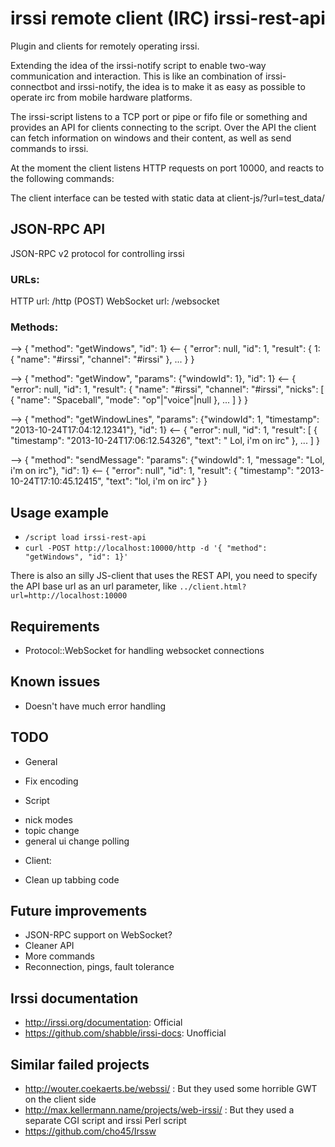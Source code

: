 irssi remote client (IRC)
irssi-rest-api
==============

Plugin and clients for remotely operating irssi.

Extending the idea of the irssi-notify script to enable two-way communication and interaction. This is like an combination of irssi-connectbot and irssi-notify, the idea is to make it as easy as possible to operate irc from mobile hardware platforms.

The irssi-script listens to a TCP port or pipe or fifo file or something and provides an API for clients connecting to the script. Over the API the client can fetch information on windows and their content, as well as send commands to irssi.

At the moment the client listens HTTP requests on port 10000, and reacts to the following commands:

The client interface can be tested with static data at client-js/?url=test_data/



JSON-RPC API
------------

JSON-RPC v2 protocol for controlling irssi


### URLs:
HTTP url: /http (POST)
WebSocket url: /websocket


### Methods:

--> { "method": "getWindows", "id": 1}
<-- { "error": null, "id": 1, "result": 
		{
			1: {
				"name": "#irssi",
				"channel": "#irssi"
			},
			...
		}
	}


--> { "method": "getWindow", "params": {"windowId": 1}, "id": 1}
<-- { "error": null, "id": 1, "result": 
		{
			"name": "#irssi",
			"channel": "#irssi",
			"nicks": [
				{
					"name": "Spaceball",
					"mode": "op"|"voice"|null
				},
				...
			]
		}
	}


--> { "method": "getWindowLines", "params": {"windowId": 1, "timestamp": "2013-10-24T17:04:12.12341"}, "id": 1}
<-- { "error": null, "id": 1, "result": 
		[
			{
				"timestamp": "2013-10-24T17:06:12.54326",
				"text": "<Spaceball> Lol, i'm on irc"
			},
			...
		]
	}


--> { "method": "sendMessage": "params": {"windowId": 1, "message": "Lol, i'm on irc"}, "id": 1}
<-- { "error": null", "id": 1, "result": 
		{
			"timestamp": "2013-10-24T17:10:45.12415",
			"text": "lol, i'm on irc"
		}
	}


Usage example
-------------
* `/script load irssi-rest-api`
* `curl -POST http://localhost:10000/http -d '{ "method": "getWindows", "id": 1}'`

There is also an silly JS-client that uses the REST API, you need to specify the API base url as an url parameter, like `../client.html?url=http://localhost:10000`

Requirements
------------
* Protocol::WebSocket for handling websocket connections

Known issues
------------
* Doesn't have much error handling

TODO
----
 * General
  - Fix encoding

 * Script
  - nick modes
  - topic change
  - general ui change polling

 * Client:
  - Clean up tabbing code


Future improvements
-------------------
* JSON-RPC support on WebSocket?
* Cleaner API
* More commands
* Reconnection, pings, fault tolerance

Irssi documentation
-------------------
* http://irssi.org/documentation: Official
* https://github.com/shabble/irssi-docs: Unofficial

Similar failed projects
-----------------------
* http://wouter.coekaerts.be/webssi/ : But they used some horrible GWT on the client side
* http://max.kellermann.name/projects/web-irssi/ : But they used a separate CGI script and irssi Perl script
* https://github.com/cho45/Irssw
